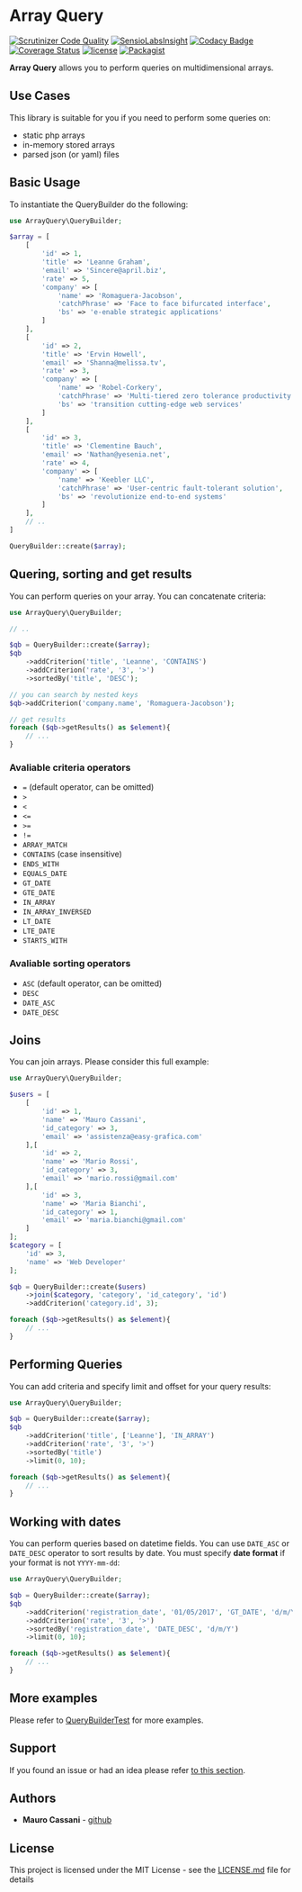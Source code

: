 # Array Query

[![Scrutinizer Code Quality](https://scrutinizer-ci.com/g/mauretto78/array-query/badges/quality-score.png?b=master)](https://scrutinizer-ci.com/g/mauretto78/array-query/?branch=master)
[![SensioLabsInsight](https://insight.sensiolabs.com/projects/b2f343d6-2459-4b6f-b2c9-c33a05a482d1/mini.png)](https://insight.sensiolabs.com/projects/b2f343d6-2459-4b6f-b2c9-c33a05a482d1)
[![Codacy Badge](https://api.codacy.com/project/badge/Grade/a17231a0420548e182ec58516cd1b562)](https://www.codacy.com/app/mauretto78/array-query?utm_source=github.com&amp;utm_medium=referral&amp;utm_content=mauretto78/array-query&amp;utm_campaign=Badge_Grade)
[![Coverage Status](https://coveralls.io/repos/github/mauretto78/array-query/badge.svg?branch=master)](https://coveralls.io/github/mauretto78/array-query?branch=master)
[![license](https://img.shields.io/github/license/mauretto78/array-query.svg)]()
[![Packagist](https://img.shields.io/packagist/v/mauretto78/array-query.svg)]()

**Array Query** allows you to perform queries on multidimensional arrays.

## Use Cases

This library is suitable for you if you need to perform some queries on:

* static php arrays
* in-memory stored arrays
* parsed json (or yaml) files

## Basic Usage

To instantiate the QueryBuilder do the following:

```php
use ArrayQuery\QueryBuilder;

$array = [
    [
        'id' => 1,
        'title' => 'Leanne Graham',
        'email' => 'Sincere@april.biz',
        'rate' => 5,
        'company' => [
            'name' => 'Romaguera-Jacobson',
            'catchPhrase' => 'Face to face bifurcated interface',
            'bs' => 'e-enable strategic applications'
        ]
    ],
    [
        'id' => 2,
        'title' => 'Ervin Howell',
        'email' => 'Shanna@melissa.tv',
        'rate' => 3,
        'company' => [
            'name' => 'Robel-Corkery',
            'catchPhrase' => 'Multi-tiered zero tolerance productivity',
            'bs' => 'transition cutting-edge web services'
        ]
    ],
    [
        'id' => 3,
        'title' => 'Clementine Bauch',
        'email' => 'Nathan@yesenia.net',
        'rate' => 4,
        'company' => [
            'name' => 'Keebler LLC',
            'catchPhrase' => 'User-centric fault-tolerant solution',
            'bs' => 'revolutionize end-to-end systems'
        ]
    ],
    // ..
]

QueryBuilder::create($array);

```

## Quering, sorting and get results

You can perform queries on your array. You can concatenate criteria:

```php
use ArrayQuery\QueryBuilder;

// ..

$qb = QueryBuilder::create($array);
$qb
    ->addCriterion('title', 'Leanne', 'CONTAINS')
    ->addCriterion('rate', '3', '>')
    ->sortedBy('title', 'DESC');

// you can search by nested keys    
$qb->addCriterion('company.name', 'Romaguera-Jacobson');

// get results    
foreach ($qb->getResults() as $element){
    // ...
}
```

### Avaliable criteria operators

* `=` (default operator, can be omitted)
* `>`
* `<`
* `<=`
* `>=`
* `!=`
* `ARRAY_MATCH`
* `CONTAINS` (case insensitive)
* `ENDS_WITH`
* `EQUALS_DATE`
* `GT_DATE`
* `GTE_DATE`
* `IN_ARRAY`
* `IN_ARRAY_INVERSED`
* `LT_DATE`
* `LTE_DATE`
* `STARTS_WITH`

### Avaliable sorting operators

* `ASC` (default operator, can be omitted)
* `DESC`
* `DATE_ASC`
* `DATE_DESC`

## Joins

You can join arrays. Please consider this full example:

```php
use ArrayQuery\QueryBuilder;

$users = [
    [
        'id' => 1,
        'name' => 'Mauro Cassani',
        'id_category' => 3,
        'email' => 'assistenza@easy-grafica.com'
    ],[
        'id' => 2,
        'name' => 'Mario Rossi',
        'id_category' => 3,
        'email' => 'mario.rossi@gmail.com'
    ],[
        'id' => 3,
        'name' => 'Maria Bianchi',
        'id_category' => 1,
        'email' => 'maria.bianchi@gmail.com'
    ]
];
$category = [
    'id' => 3,
    'name' => 'Web Developer'
];

$qb = QueryBuilder::create($users)
    ->join($category, 'category', 'id_category', 'id')
    ->addCriterion('category.id', 3);

foreach ($qb->getResults() as $element){
    // ...
}
```

## Performing Queries

You can add criteria and specify limit and offset for your query results:

```php
use ArrayQuery\QueryBuilder;

$qb = QueryBuilder::create($array);
$qb
    ->addCriterion('title', ['Leanne'], 'IN_ARRAY')
    ->addCriterion('rate', '3', '>')
    ->sortedBy('title')
    ->limit(0, 10);

foreach ($qb->getResults() as $element){
    // ...
}
```

## Working with dates

You can perform queries based on datetime fields. You can use `DATE_ASC` or `DATE_DESC` operator to sort results by date. You must specify **date format** if your format is not `YYYY-mm-dd`:

```php
use ArrayQuery\QueryBuilder;

$qb = QueryBuilder::create($array);
$qb
    ->addCriterion('registration_date', '01/05/2017', 'GT_DATE', 'd/m/Y')
    ->addCriterion('rate', '3', '>')
    ->sortedBy('registration_date', 'DATE_DESC', 'd/m/Y')
    ->limit(0, 10);

foreach ($qb->getResults() as $element){
    // ...
}
```

## More examples

Please refer to [QueryBuilderTest](https://github.com/mauretto78/array-query/blob/master/tests/QueryBuilderTest.php) for more examples.

## Support

If you found an issue or had an idea please refer [to this section](https://github.com/mauretto78/array-query/issues).

## Authors

* **Mauro Cassani** - [github](https://github.com/mauretto78)

## License

This project is licensed under the MIT License - see the [LICENSE.md](LICENSE.md) file for details

